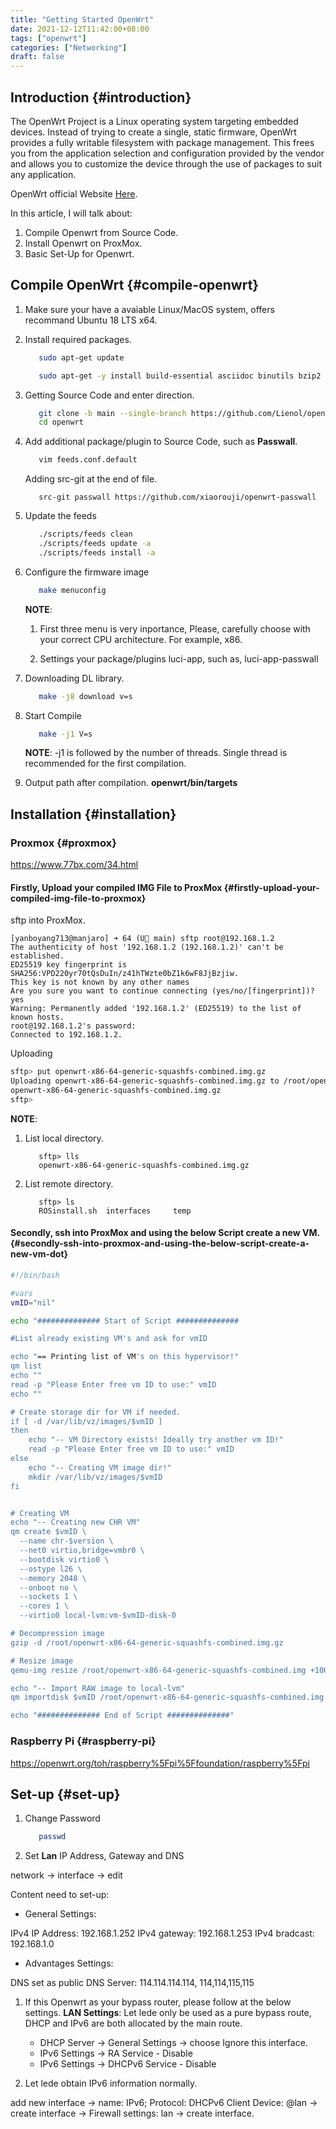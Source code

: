 ```yaml
---
title: "Getting Started OpenWrt"
date: 2021-12-12T11:42:00+08:00
tags: ["openwrt"]
categories: ["Networking"]
draft: false
---
```


## Introduction {#introduction}

The OpenWrt Project is a Linux operating system targeting embedded devices. Instead of trying to create a single, static firmware, OpenWrt provides a fully writable filesystem with package management. This frees you from the application selection and configuration provided by the vendor and allows you to customize the device through the use of packages to suit any application.

OpenWrt official Website [Here](https://openwrt.org/).

In this article, I will talk about:

1.  Compile Openwrt from Source Code.
2.  Install Openwrt on ProxMox.
3.  Basic Set-Up for Openwrt.


## Compile OpenWrt {#compile-openwrt}

1.  Make sure your have a avaiable Linux/MacOS system, offers recommand Ubuntu 18 LTS x64.
2.  Install required packages.

    ```bash
       sudo apt-get update

       sudo apt-get -y install build-essential asciidoc binutils bzip2 curl gawk gettext git libncurses5-dev libz-dev patch python3.5 python2.7 unzip zlib1g-dev lib32gcc1 libc6-dev-i386 subversion flex uglifyjs git-core gcc-multilib p7zip p7zip-full msmtp libssl-dev texinfo libglib2.0-dev xmlto qemu-utils upx libelf-dev autoconf automake libtool autopoint device-tree-compiler g++-multilib antlr3 gperf
    ```
3.  Getting Source Code and enter direction.

    ```bash
       git clone -b main --single-branch https://github.com/Lienol/openwrt openwrt
       cd openwrt
    ```
4.  Add additional package/plugin to Source Code, such as **Passwall**.

    ```bash
       vim feeds.conf.default
    ```

    Adding src-git at the end of file.

    ```file
       src-git passwall https://github.com/xiaorouji/openwrt-passwall
    ```
5.  Update the feeds

    ```bash
       ./scripts/feeds clean
       ./scripts/feeds update -a
       ./scripts/feeds install -a
    ```
6.  Configure the firmware image

    ```bash
       make menuconfig
    ```

    **NOTE**:

    1.  First three menu is very inportance, Please, carefully choose with your correct CPU architecture. For example, x86.

    2.  Settings your package/plugins luci-app, such as, luci-app-passwall

7.  Downloading DL library.

    ```bash
       make -j8 download v=s
    ```
8.  Start Compile

    ```bash
       make -j1 V=s
    ```

    **NOTE**: -j1 is followed by the number of threads. Single thread is recommended for the first compilation.
9.  Output path after compilation.
    **openwrt/bin/targets**


## Installation {#installation}


### Proxmox {#proxmox}

<https://www.77bx.com/34.html>


#### Firstly, Upload your compiled IMG File to ProxMox {#firstly-upload-your-compiled-img-file-to-proxmox}

sftp into ProxMox.

```console
[yanboyang713@manjaro] ➜ 64 (U main) sftp root@192.168.1.2
The authenticity of host '192.168.1.2 (192.168.1.2)' can't be established.
ED25519 key fingerprint is SHA256:VPD220yr70tQsDuIn/z41hTWzte0bZ1k6wF8JjBzjiw.
This key is not known by any other names
Are you sure you want to continue connecting (yes/no/[fingerprint])? yes
Warning: Permanently added '192.168.1.2' (ED25519) to the list of known hosts.
root@192.168.1.2's password:
Connected to 192.168.1.2.
```

Uploading

```bash
sftp> put openwrt-x86-64-generic-squashfs-combined.img.gz
Uploading openwrt-x86-64-generic-squashfs-combined.img.gz to /root/openwrt-x86-64-generic-squashfs-combined.img.gz
openwrt-x86-64-generic-squashfs-combined.img.gz                                                          100%   53MB 111.4MB/s   00:00
sftp>
```

**NOTE**:

1.  List local directory.

    ```console
       sftp> lls
       openwrt-x86-64-generic-squashfs-combined.img.gz
    ```
2.  List remote directory.

    ```console
       sftp> ls
       ROSinstall.sh  interfaces     temp
    ```


#### Secondly, ssh into ProxMox and using the below Script create a new VM. {#secondly-ssh-into-proxmox-and-using-the-below-script-create-a-new-vm-dot}

```bash
#!/bin/bash

#vars
vmID="nil"

echo "############## Start of Script ##############

#List already existing VM's and ask for vmID

echo "== Printing list of VM's on this hypervisor!"
qm list
echo ""
read -p "Please Enter free vm ID to use:" vmID
echo ""

# Create storage dir for VM if needed.
if [ -d /var/lib/vz/images/$vmID ]
then
    echo "-- VM Directory exists! Ideally try another vm ID!"
    read -p "Please Enter free vm ID to use:" vmID
else
    echo "-- Creating VM image dir!"
    mkdir /var/lib/vz/images/$vmID
fi


# Creating VM
echo "-- Creating new CHR VM"
qm create $vmID \
  --name chr-$version \
  --net0 virtio,bridge=vmbr0 \
  --bootdisk virtio0 \
  --ostype l26 \
  --memory 2048 \
  --onboot no \
  --sockets 1 \
  --cores 1 \
  --virtio0 local-lvm:vm-$vmID-disk-0

# Decompression image
gzip -d /root/openwrt-x86-64-generic-squashfs-combined.img.gz

# Resize image
qemu-img resize /root/openwrt-x86-64-generic-squashfs-combined.img +10G

echo "-- Import RAW image to local-lvm"
qm importdisk $vmID /root/openwrt-x86-64-generic-squashfs-combined.img local-lvm

echo "############## End of Script ##############"
```


### Raspberry Pi {#raspberry-pi}

<https://openwrt.org/toh/raspberry%5Fpi%5Ffoundation/raspberry%5Fpi>


## Set-up {#set-up}

1.  Change Password

    ```bash
       passwd
    ```
2.  Set **Lan** IP Address, Gateway and DNS

network -&gt; interface -&gt; edit

Content need to set-up:

-   General Settings:

IPv4 IP Address: 192.168.1.252
IPv4 gateway: 192.168.1.253
IPv4 bradcast: 192.168.1.0

-   Advantages Settings:

DNS set as public DNS Server: 114.114.114.114, 114,114,115,115

1.  If this Openwrt as your bypass router, please follow at the below settings.
    **LAN Settings**: Let lede only be used as a pure bypass route, DHCP and IPv6 are both allocated by the main route.
    -   DHCP Server -&gt; General Settings -&gt; choose Ignore this interface.
    -   IPv6 Settings -&gt; RA Service - Disable
    -   IPv6 Settings -&gt; DHCPv6 Service - Disable

2.  Let lede obtain IPv6 information normally.

add new interface -&gt; name: IPv6; Protocol: DHCPv6 Client Device: @lan -&gt; create interface -&gt; Firewall settings: lan -&gt; create interface.

